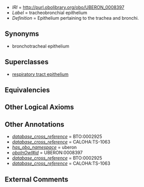  * *IRI* = http://purl.obolibrary.org/obo/UBERON_0008397
 * *Label* = tracheobronchial epithelium
 * *Definition* = Epithelium pertaining to the trachea and bronchi.

## Synonyms

 * bronchotracheal epithelium

## Superclasses

 * [respiratory tract epithelium](../../UBERON/02/UBERON_0004802.md)

## Equivalencies


## Other Logical Axioms


## Other Annotations

 * *[database_cross_reference](../../ef/oboInOwl#hasDbXref.md)* = BTO:0002925
 * *[database_cross_reference](../../ef/oboInOwl#hasDbXref.md)* = CALOHA:TS-1063
 * *[has_obo_namespace](../../ce/oboInOwl#hasOBONamespace.md)* = uberon
 * *[oboInOwl#id](../../id/oboInOwl#id.md)* = UBERON:0008397
 * *[database_cross_reference](../../ef/oboInOwl#hasDbXref.md)* = BTO:0002925
 * *[database_cross_reference](../../ef/oboInOwl#hasDbXref.md)* = CALOHA:TS-1063

## External Comments

